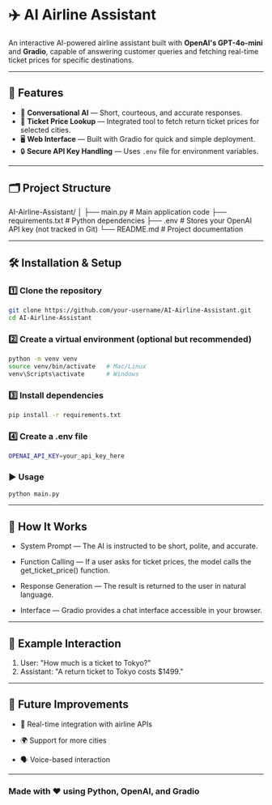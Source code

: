 # ✈️ AI Airline Assistant

An interactive AI-powered airline assistant built with **OpenAI's GPT-4o-mini** and **Gradio**, capable of answering customer queries and fetching real-time ticket prices for specific destinations.

---

## 🚀 Features
- 💬 **Conversational AI** — Short, courteous, and accurate responses.
- 🛫 **Ticket Price Lookup** — Integrated tool to fetch return ticket prices for selected cities.
- 🖥 **Web Interface** — Built with Gradio for quick and simple deployment.
- 🔒 **Secure API Key Handling** — Uses `.env` file for environment variables.

---

## 🗂 Project Structure
AI-Airline-Assistant/
│
├── main.py # Main application code
├── requirements.txt # Python dependencies
├── .env # Stores your OpenAI API key (not tracked in Git)
└── README.md # Project documentation

---

## 🛠 Installation & Setup

### 1️⃣ Clone the repository
```bash
git clone https://github.com/your-username/AI-Airline-Assistant.git
cd AI-Airline-Assistant
````
### 2️⃣ Create a virtual environment (optional but recommended)
```bash
python -m venv venv
source venv/bin/activate   # Mac/Linux
venv\Scripts\activate      # Windows
```
### 3️⃣ Install dependencies
```bash
pip install -r requirements.txt
```

### 4️⃣ Create a .env file
```bash
OPENAI_API_KEY=your_api_key_here
```

### ▶ Usage
```bash
python main.py
```
---

## 🧠 How It Works
- System Prompt — The AI is instructed to be short, polite, and accurate.

- Function Calling — If a user asks for ticket prices, the model calls the get_ticket_price() function.

- Response Generation — The result is returned to the user in natural language.

- Interface — Gradio provides a chat interface accessible in your browser.

---

## 📍 Example Interaction
1. User: "How much is a ticket to Tokyo?"
2. Assistant: "A return ticket to Tokyo costs $1499."

---

## 📌 Future Improvements
- 🔄 Real-time integration with airline APIs

- 🌍 Support for more cities

- 🗣️ Voice-based interaction

---

### Made with ❤️ using Python, OpenAI, and Gradio